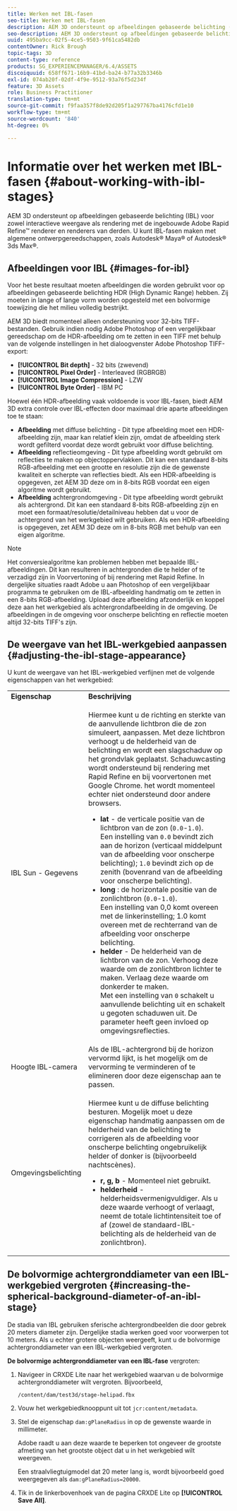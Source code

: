 ```yaml
---
title: Werken met IBL-fasen
seo-title: Werken met IBL-fasen
description: AEM 3D ondersteunt op afbeeldingen gebaseerde belichting (IBL) voor zowel interactieve weergave als rendering met de ingebouwde Adobe Rapid Refine™ renderer en renderers van derden.
seo-description: AEM 3D ondersteunt op afbeeldingen gebaseerde belichting (IBL) voor zowel interactieve weergave als rendering met de ingebouwde Adobe Rapid Refine™ renderer en renderers van derden.
uuid: 495ba9cc-02f5-4ce5-9503-9f61ca5482db
contentOwner: Rick Brough
topic-tags: 3D
content-type: reference
products: SG_EXPERIENCEMANAGER/6.4/ASSETS
discoiquuid: 658ff671-16b9-41bd-ba24-b77a32b3346b
exl-id: 074ab20f-02df-4f9e-9512-93a76f5d234f
feature: 3D Assets
role: Business Practitioner
translation-type: tm+mt
source-git-commit: f9faa357f8de92d205f1a297767ba4176cfd1e10
workflow-type: tm+mt
source-wordcount: '840'
ht-degree: 0%

---
```


# Informatie over het werken met IBL-fasen {#about-working-with-ibl-stages}

AEM 3D ondersteunt op afbeeldingen gebaseerde belichting (IBL) voor zowel interactieve weergave als rendering met de ingebouwde Adobe Rapid Refine™ renderer en renderers van derden. U kunt IBL-fasen maken met algemene ontwerpgereedschappen, zoals Autodesk® Maya® of Autodesk® 3ds Max®.

## Afbeeldingen voor IBL {#images-for-ibl}

Voor het beste resultaat moeten afbeeldingen die worden gebruikt voor op afbeeldingen gebaseerde belichting HDR (High Dynamic Range) hebben. Zij moeten in lange of lange vorm worden opgesteld met een bolvormige toewijzing die het milieu volledig bestrijkt.

AEM 3D biedt momenteel alleen ondersteuning voor 32-bits TIFF-bestanden. Gebruik indien nodig Adobe Photoshop of een vergelijkbaar gereedschap om de HDR-afbeelding om te zetten in een TIFF met behulp van de volgende instellingen in het dialoogvenster Adobe Photoshop TIFF-export:

* **[!UICONTROL Bit depth]** - 32 bits (zwevend)
* **[!UICONTROL Pixel Order]** - Interleaved (RGBRGB)
* **[!UICONTROL Image Compression]** - LZW
* **[!UICONTROL Byte Order]** - IBM PC

Hoewel één HDR-afbeelding vaak voldoende is voor IBL-fasen, biedt AEM 3D extra controle over IBL-effecten door maximaal drie aparte afbeeldingen toe te staan:

* **Afbeelding**  met diffuse belichting - Dit type afbeelding moet een HDR-afbeelding zijn, maar kan relatief klein zijn, omdat de afbeelding sterk wordt gefilterd voordat deze wordt gebruikt voor diffuse belichting.
* **Afbeelding**  reflectieomgeving - Dit type afbeelding wordt gebruikt om reflecties te maken op objectoppervlakken. Dit kan een standaard 8-bits RGB-afbeelding met een grootte en resolutie zijn die de gewenste kwaliteit en scherpte van reflecties biedt. Als een HDR-afbeelding is opgegeven, zet AEM 3D deze om in 8-bits RGB voordat een eigen algoritme wordt gebruikt.
* **Afbeelding**  achtergrondomgeving - Dit type afbeelding wordt gebruikt als achtergrond. Dit kan een standaard 8-bits RGB-afbeelding zijn en moet een formaat/resolutie/detailniveau hebben dat u voor de achtergrond van het werkgebied wilt gebruiken. Als een HDR-afbeelding is opgegeven, zet AEM 3D deze om in 8-bits RGB met behulp van een eigen algoritme.

>[!NOTE]
>
>Het conversiealgoritme kan problemen hebben met bepaalde IBL-afbeeldingen. Dit kan resulteren in achtergronden die te helder of te verzadigd zijn in Voorvertoning of bij rendering met Rapid Refine. In dergelijke situaties raadt Adobe u aan Photoshop of een vergelijkbaar programma te gebruiken om de IBL-afbeelding handmatig om te zetten in een 8-bits RGB-afbeelding. Upload deze afbeelding afzonderlijk en koppel deze aan het werkgebied als achtergrondafbeelding in de omgeving. De afbeeldingen in de omgeving voor onscherpe belichting en reflectie moeten altijd 32-bits TIFF&#39;s zijn.

## De weergave van het IBL-werkgebied aanpassen {#adjusting-the-ibl-stage-appearance}

U kunt de weergave van het IBL-werkgebied verfijnen met de volgende eigenschappen van het werkgebied:

<table> 
 <tbody> 
  <tr> 
   <td><strong>Eigenschap</strong><br /> </td> 
   <td><strong>Beschrijving</strong></td> 
  </tr> 
  <tr> 
   <td>IBL Sun - Gegevens</td> 
   <td><p>Hiermee kunt u de richting en sterkte van de aanvullende lichtbron die de zon simuleert, aanpassen. <span class="diff-html-added">Met deze lichtbron verhoogt u de helderheid van de belichting en wordt een slagschaduw op het grondvlak geplaatst. Schaduwcasting wordt ondersteund bij rendering met Rapid Refine en bij voorvertonen met Google Chrome. het wordt momenteel echter niet ondersteund door andere browsers.</span></p> 
    <ul> 
     <li><strong>lat</strong> - de verticale positie van de lichtbron van de zon (<code>0.0</code>-<code>1.0</code>).<br /> Een instelling van  <code>0.0</code> bevindt zich aan de horizon (verticaal middelpunt van de afbeelding voor onscherpe belichting);  <code>1.0</code> bevindt zich op de zenith (bovenrand van de afbeelding voor onscherpe belichting).</li> 
     <li><strong>long</strong> : de horizontale positie van de zonlichtbron (<code>0.0</code>-<code>1.0</code>).<br /> Een instelling van 0,0 komt overeen met de linkerinstelling; 1.0 komt overeen met de rechterrand van de afbeelding voor onscherpe belichting.<br /> </li> 
     <li><strong>helder</strong>  - De helderheid van de lichtbron van de zon. Verhoog deze waarde om de zonlichtbron lichter te maken. Verlaag deze waarde om donkerder te maken. <br /> Met een instelling van  <code>0</code> schakelt u aanvullende belichting uit en schakelt u gegoten schaduwen uit. De parameter heeft geen invloed op omgevingsreflecties.<br /> </li> 
    </ul> </td> 
  </tr> 
  <tr> 
   <td>Hoogte IBL-camera</td> 
   <td>Als de IBL-achtergrond bij de horizon vervormd lijkt, is het mogelijk om de vervorming te verminderen of te elimineren door deze eigenschap aan te passen. <br /> </td> 
  </tr> 
  <tr> 
   <td>Omgevingsbelichting</td> 
   <td><p><span class="diff-html-added">Hiermee kunt u de diffuse belichting besturen. Mogelijk moet u deze eigenschap handmatig aanpassen om de helderheid van de belichting te corrigeren als de afbeelding voor onscherpe belichting ongebruikelijk helder of donker is (bijvoorbeeld nachtscènes).</span></p> 
    <ul> 
     <li><strong>r, g, b</strong> - Momenteel niet gebruikt.</li> 
     <li><strong>helderheid</strong> -  <span class="diff-html-added">helderheidsvermenigvuldiger. Als u deze waarde verhoogt of verlaagt, neemt de totale lichtintensiteit toe of af (zowel de standaard-IBL-belichting als de helderheid van de zonlichtbron).</span></li> 
    </ul> </td> 
  </tr> 
 </tbody> 
</table>

## De bolvormige achtergronddiameter van een IBL-werkgebied vergroten {#increasing-the-spherical-background-diameter-of-an-ibl-stage}

De stadia van IBL gebruiken sferische achtergrondbeelden die door gebrek 20 meters diameter zijn. Dergelijke stadia werken goed voor voorwerpen tot 10 meters. Als u echter grotere objecten weergeeft, kunt u de bolvormige achtergronddiameter van een IBL-werkgebied vergroten.

**De bolvormige achtergronddiameter van een IBL-fase** vergroten:

1. Navigeer in CRXDE Lite naar het werkgebied waarvan u de bolvormige achtergronddiameter wilt vergroten. Bijvoorbeeld,

   `/content/dam/test3d/stage-helipad.fbx`

1. Vouw het werkgebiedknooppunt uit tot `jcr:content/metadata`.
1. Stel de eigenschap `dam:gPlaneRadius` in op de gewenste waarde in millimeter.

   Adobe raadt u aan deze waarde te beperken tot ongeveer de grootste afmeting van het grootste object dat u in het werkgebied wilt weergeven.

   Een straalvliegtuigmodel dat 20 meter lang is, wordt bijvoorbeeld goed weergegeven als `dam:gPlaneRadius=20000`.

1. Tik in de linkerbovenhoek van de pagina CRXDE Lite op **[!UICONTROL Save All]**.

